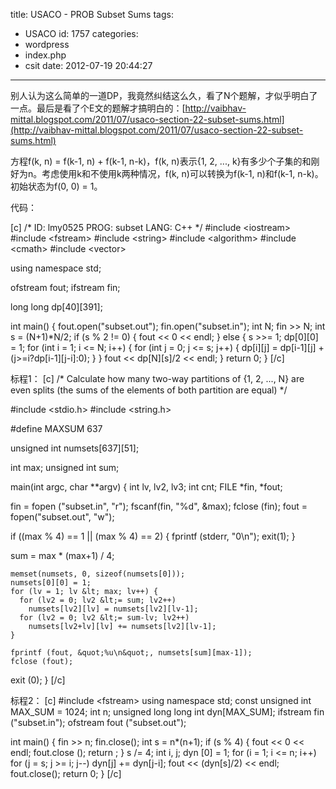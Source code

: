 title: USACO - PROB Subset Sums
tags:
  - USACO
id: 1757
categories:
  - wordpress
  - index.php
  - csit
date: 2012-07-19 20:44:27
---

别人认为这么简单的一道DP，我竟然纠结这么久，看了N个题解，才似乎明白了一点。最后是看了个E文的题解才搞明白的：[http://vaibhav-mittal.blogspot.com/2011/07/usaco-section-22-subset-sums.html](http://vaibhav-mittal.blogspot.com/2011/07/usaco-section-22-subset-sums.html)

方程f(k, n) = f(k-1, n) + f(k-1, n-k)，f(k, n)表示{1, 2, ..., k}有多少个子集的和刚好为n。考虑使用k和不使用k两种情况，f(k, n)可以转换为f(k-1, n)和f(k-1, n-k)。初始状态为f(0, 0) = 1。

代码：<!--more-->

[c]
/*
ID: lmy0525
PROG: subset
LANG: C++
*/
#include &lt;iostream&gt;
#include &lt;fstream&gt;
#include &lt;string&gt;
#include &lt;algorithm&gt;
#include &lt;cmath&gt;
#include &lt;vector&gt;

using namespace std;

ofstream fout;
ifstream fin;

long long dp[40][391];

int main() {
    fout.open(&quot;subset.out&quot;);
    fin.open(&quot;subset.in&quot;);
    int N;
    fin &gt;&gt; N;
    int s = (N+1)*N/2;
    if (s % 2 != 0)
    {
        fout &lt;&lt; 0 &lt;&lt; endl;
    }
    else
    {
        s &gt;&gt;= 1;
        dp[0][0] = 1;
        for (int i = 1; i &lt;= N; i++)
        {
            for (int j = 0; j &lt;= s; j++)
            {
                dp[i][j] = dp[i-1][j] + (j&gt;=i?dp[i-1][j-i]:0);
            }
        }
        fout &lt;&lt; dp[N][s]/2 &lt;&lt; endl;
    }
    return 0;
}
[/c]

标程1：
[c]
/* Calculate how many two-way partitions of {1, 2, ..., N} are
   even splits (the sums of the elements of both partition are equal) */

#include &lt;stdio.h&gt;
#include &lt;string.h&gt;

#define MAXSUM 637

unsigned int numsets[637][51];

int max;
unsigned int sum;

main(int argc, char **argv)
{
  int lv, lv2, lv3;
  int cnt;
  FILE *fin, *fout;

  fin = fopen (&quot;subset.in&quot;, &quot;r&quot;);
  fscanf(fin, &quot;%d&quot;, &amp;max);
  fclose (fin);
  fout = fopen(&quot;subset.out&quot;, &quot;w&quot;);

  if ((max % 4) == 1 || (max % 4) == 2) {
    fprintf (stderr, &quot;0\n&quot;);
    exit(1);
  }

  sum = max * (max+1) / 4;

    memset(numsets, 0, sizeof(numsets[0]));
    numsets[0][0] = 1;
    for (lv = 1; lv &lt; max; lv++) {
      for (lv2 = 0; lv2 &lt;= sum; lv2++)
        numsets[lv2][lv] = numsets[lv2][lv-1];
      for (lv2 = 0; lv2 &lt;= sum-lv; lv2++)
        numsets[lv2+lv][lv] += numsets[lv2][lv-1];
    }

    fprintf (fout, &quot;%u\n&quot;, numsets[sum][max-1]);
    fclose (fout);
  exit (0);
}
[/c]

标程2：
[c]
#include &lt;fstream&gt;
using namespace std;
const unsigned int MAX_SUM = 1024;
int n;
unsigned long long int dyn[MAX_SUM];
ifstream fin (&quot;subset.in&quot;);
ofstream fout (&quot;subset.out&quot;);

int main() {
    fin &gt;&gt; n;
    fin.close();
    int s = n*(n+1);
    if (s % 4) {
        fout &lt;&lt; 0 &lt;&lt; endl;
        fout.close ();
        return ;
    }
    s /= 4;
    int i, j;
    dyn [0] = 1;
    for (i = 1; i &lt;= n; i++)
        for (j = s; j &gt;= i; j--) 
            dyn[j] += dyn[j-i];
    fout &lt;&lt; (dyn[s]/2) &lt;&lt; endl;
    fout.close();
    return 0;
}
[/c]